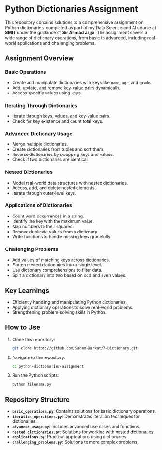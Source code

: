 # Python Dictionaries Assignment

This repository contains solutions to a comprehensive assignment on Python dictionaries, completed as part of my Data Science and AI course at **SMIT** under the guidance of **Sir Ahmad Jajja**. The assignment covers a wide range of dictionary operations, from basic to advanced, including real-world applications and challenging problems.

## Assignment Overview

### Basic Operations
- Create and manipulate dictionaries with keys like `name`, `age`, and `grade`.
- Add, update, and remove key-value pairs dynamically.
- Access specific values using keys.

### Iterating Through Dictionaries
- Iterate through keys, values, and key-value pairs.
- Check for key existence and count total keys.

### Advanced Dictionary Usage
- Merge multiple dictionaries.
- Create dictionaries from tuples and sort them.
- Reverse dictionaries by swapping keys and values.
- Check if two dictionaries are identical.

### Nested Dictionaries
- Model real-world data structures with nested dictionaries.
- Access, add, and delete nested elements.
- Iterate through outer-level keys.

### Applications of Dictionaries
- Count word occurrences in a string.
- Identify the key with the maximum value.
- Map numbers to their squares.
- Remove duplicate values from a dictionary.
- Write functions to handle missing keys gracefully.

### Challenging Problems
- Add values of matching keys across dictionaries.
- Flatten nested dictionaries into a single level.
- Use dictionary comprehensions to filter data.
- Split a dictionary into two based on odd and even values.

## Key Learnings
- Efficiently handling and manipulating Python dictionaries.
- Applying dictionary operations to solve real-world problems.
- Strengthening problem-solving skills in Python.

## How to Use
1. Clone this repository:
   ```bash
   git clone https://github.com/Sadam-Barkat/7-Dictionary.git
   ```
2. Navigate to the repository:
   ```bash
   cd python-dictionaries-assignment
   ```
3. Run the Python scripts:
   ```bash
   python filename.py
   ```

## Repository Structure
- **`basic_operations.py`**: Contains solutions for basic dictionary operations.
- **`iteration_operations.py`**: Demonstrates iteration techniques for dictionaries.
- **`advanced_usage.py`**: Includes advanced use cases and functions.
- **`nested_dictionaries.py`**: Solutions for working with nested dictionaries.
- **`applications.py`**: Practical applications using dictionaries.
- **`challenging_problems.py`**: Solutions to more complex problems.


